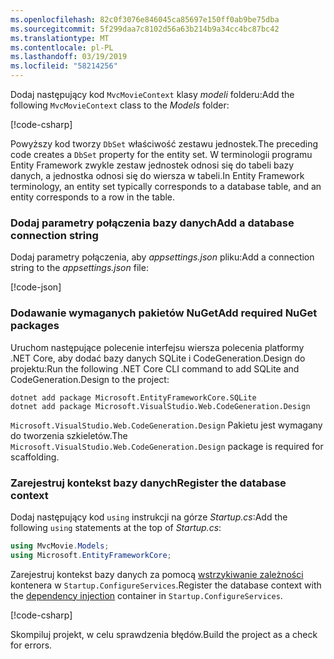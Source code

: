 ```yaml
---
ms.openlocfilehash: 82c0f3076e846045ca85697e150ff0ab9be75dba
ms.sourcegitcommit: 5f299daa7c8102d56a63b214b9a34cc4bc87bc42
ms.translationtype: MT
ms.contentlocale: pl-PL
ms.lasthandoff: 03/19/2019
ms.locfileid: "58214256"
---
```

<a name="dc"></a>

<span data-ttu-id="66aa3-101">Dodaj następujący kod `MvcMovieContext` klasy *modeli* folderu:</span><span class="sxs-lookup"><span data-stu-id="66aa3-101">Add the following `MvcMovieContext` class to the *Models* folder:</span></span>  

[!code-csharp[](~/tutorials/first-mvc-app/start-mvc/sample/MvcMovie22/Data/MvcMovieContext.cs)]

<span data-ttu-id="66aa3-102">Powyższy kod tworzy `DbSet` właściwość zestawu jednostek.</span><span class="sxs-lookup"><span data-stu-id="66aa3-102">The preceding code creates a `DbSet` property for the entity set.</span></span> <span data-ttu-id="66aa3-103">W terminologii programu Entity Framework zwykle zestaw jednostek odnosi się do tabeli bazy danych, a jednostka odnosi się do wiersza w tabeli.</span><span class="sxs-lookup"><span data-stu-id="66aa3-103">In Entity Framework terminology, an entity set typically corresponds to a database table, and an entity corresponds to a row in the table.</span></span>

<a name="cs"></a>

### <a name="add-a-database-connection-string"></a><span data-ttu-id="66aa3-104">Dodaj parametry połączenia bazy danych</span><span class="sxs-lookup"><span data-stu-id="66aa3-104">Add a database connection string</span></span>

<span data-ttu-id="66aa3-105">Dodaj parametry połączenia, aby *appsettings.json* pliku:</span><span class="sxs-lookup"><span data-stu-id="66aa3-105">Add a connection string to the *appsettings.json* file:</span></span>

[!code-json[](~/tutorials/razor-pages/razor-pages-start/sample/RazorPagesMovie/appsettings_SQLite.json?highlight=8-10)]

### <a name="add-required-nuget-packages"></a><span data-ttu-id="66aa3-106">Dodawanie wymaganych pakietów NuGet</span><span class="sxs-lookup"><span data-stu-id="66aa3-106">Add required NuGet packages</span></span>

<span data-ttu-id="66aa3-107">Uruchom następujące polecenie interfejsu wiersza polecenia platformy .NET Core, aby dodać bazy danych SQLite i CodeGeneration.Design do projektu:</span><span class="sxs-lookup"><span data-stu-id="66aa3-107">Run the following .NET Core CLI command to add SQLite and CodeGeneration.Design  to the project:</span></span>

```console
dotnet add package Microsoft.EntityFrameworkCore.SQLite
dotnet add package Microsoft.VisualStudio.Web.CodeGeneration.Design
```

<span data-ttu-id="66aa3-108">`Microsoft.VisualStudio.Web.CodeGeneration.Design` Pakietu jest wymagany do tworzenia szkieletów.</span><span class="sxs-lookup"><span data-stu-id="66aa3-108">The `Microsoft.VisualStudio.Web.CodeGeneration.Design` package is required for scaffolding.</span></span>

<a name="reg"></a>

### <a name="register-the-database-context"></a><span data-ttu-id="66aa3-109">Zarejestruj kontekst bazy danych</span><span class="sxs-lookup"><span data-stu-id="66aa3-109">Register the database context</span></span>

<span data-ttu-id="66aa3-110">Dodaj następujący kod `using` instrukcji na górze *Startup.cs*:</span><span class="sxs-lookup"><span data-stu-id="66aa3-110">Add the following `using` statements at the top of *Startup.cs*:</span></span>

```csharp
using MvcMovie.Models;
using Microsoft.EntityFrameworkCore;
```

<span data-ttu-id="66aa3-111">Zarejestruj kontekst bazy danych za pomocą [wstrzykiwanie zależności](xref:fundamentals/dependency-injection) kontenera w `Startup.ConfigureServices`.</span><span class="sxs-lookup"><span data-stu-id="66aa3-111">Register the database context with the [dependency injection](xref:fundamentals/dependency-injection) container in `Startup.ConfigureServices`.</span></span>

[!code-csharp[](~/tutorials/first-mvc-app/start-mvc/sample/MvcMovie22/Startup.cs?name=snippet_UseSqlite&highlight=11-12)]

<span data-ttu-id="66aa3-112">Skompiluj projekt, w celu sprawdzenia błędów.</span><span class="sxs-lookup"><span data-stu-id="66aa3-112">Build the project as a check for errors.</span></span>